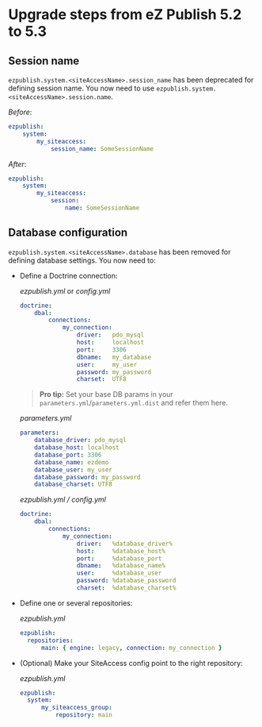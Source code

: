 # Upgrade steps from eZ Publish 5.2 to 5.3

## Session name
`ezpublish.system.<siteAccessName>.session_name` has been deprecated for defining session name.
You now need to use `ezpublish.system.<siteAccessName>.session.name`.

*Before*:
```yaml
ezpublish:
    system:
        my_siteaccess:
            session_name: SomeSessionName
```

*After*:
```yaml
ezpublish:
    system:
        my_siteaccess:
            session:
                name: SomeSessionName
```

## Database configuration
`ezpublish.system.<siteAccessName>.database` has been removed for defining database settings.
You now need to:
* Define a Doctrine connection:

  *ezpublish.yml* or *config.yml*
  ```yaml
  doctrine:
      dbal:
          connections:
              my_connection:
                  driver:   pdo_mysql
                  host:     localhost
                  port:     3306
                  dbname:   my_database
                  user:     my_user
                  password: my_password
                  charset:  UTF8
  ```
  > **Pro tip:** Set your base DB params in your `parameters.yml`/`parameters.yml.dist` and refer them here.

   *parameters.yml*
   ```yaml
   parameters:
       database_driver: pdo_mysql
       database_host: localhost
       database_port: 3306
       database_name: ezdemo
       database_user: my_user
       database_password: my_password
       database_charset: UTF8
   ```

   *ezpublish.yml / config.yml*
   ```yaml
   doctrine:
       dbal:
           connections:
               my_connection:
                   driver:   %database_driver%
                   host:     %database_host%
                   port:     %database_port
                   dbname:   %database_name%
                   user:     %database_user
                   password: %database_password
                   charset:  %database_charset%
   ```

* Define one or several repositories:

  *ezpublish.yml*
  ```yaml
  ezpublish:
    repositories:
        main: { engine: legacy, connection: my_connection }
  ```

* (Optional) Make your SiteAccess config point to the right repository:

  *ezpublish.yml*
  ```yaml
  ezpublish:
    system:
        my_siteaccess_group:
            repository: main
  ```
